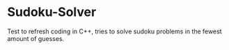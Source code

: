 # Sudoku-Solver

Test to refresh coding in C++, tries to solve sudoku problems in the fewest amount of guesses.
